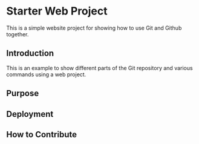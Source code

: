 # Starter Web Project

This is a simple website project for showing
how to use Git and Github together.

## Introduction

This is an example to show different parts
of the Git repository and various commands
using a web project.

## Purpose

## Deployment

## How to Contribute





